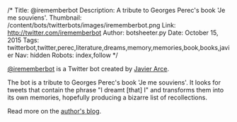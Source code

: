 /*
Title: @irememberbot
Description: A tribute to Georges Perec's book 'Je me souviens'.
Thumbnail: /content/bots/twitterbots/images/irememberbot.png
Link: http://twitter.com/irememberbot
Author: botsheeter.py
Date: October 15, 2015
Tags: twitterbot,twitter,perec,literature,dreams,memory,memories,book,books,javier
Nav: hidden
Robots: index,follow
*/

[@irememberbot](https://twitter.com/irememberbot) is a Twitter bot created by [Javier Arce](https://twitter.com/javier). 

The bot is a tribute to Georges Perec's book 'Je me souviens'. It looks for tweets that contain the phrase "I dreamt [that] I" and transforms them into its own memories, hopefully producing a bizarre list of recollections.

Read more on the [author's blog](http://blog.javierarce.com/post/124916365329/i-remember-bot).
